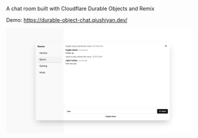 A chat room built with Cloudflare Durable Objects and Remix

Demo: https://durable-object-chat.qiushiyan.dev/

![app screenshot](image.png)
